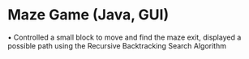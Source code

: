 # Maze Game (Java, GUI)

• Controlled a small block to move and find the maze exit, displayed a possible path using the Recursive Backtracking Search Algorithm
